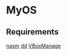# MyOS

## Requirements

[nasm](https://www.nasm.us)
[dd](http://www.chrysocome.net/dd)
[VBoxManage](https://www.virtualbox.org)
